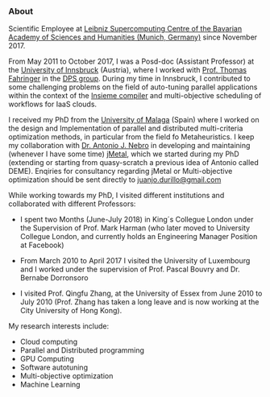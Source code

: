 
### About

Scientific Employee at [Leibniz Supercomputing Centre of the Bavarian Academy of Sciences and Humanities (Munich, Germany)](https://www.lrz.de) since November 2017.

From May 2011 to October 2017, I was a Posd-doc (Assistant Professor) at the [University of Innsbruck](https://www.uibk.ac.at) (Austria), where I worked with [Prof. Thomas Fahringer](https://www.dps.uibk.ac.at/~tf) in the [DPS group](https://www.dps.uibk.ac.at). During my time in Innsbruck, I contributed to some challenging problems on the field of auto-tuning parallel applications within the context of the [Insieme compiler](https://www.insieme-compiler.org) and multi-objective scheduling of workflows for IaaS clouds. 

I received my PhD from the [University of Malaga](https://www.uma.es) (Spain) where I worked on the design and Implementation of parallel and distributed multi-criteria optimization methods, in particular from the field fo Metaheuristics. I keep my collaboration with [Dr. Antonio J. Nebro](https://www.lcc.uma.es/~antonio) in developing and maintaining (whenever I have some time) [jMetal](https://jmetal.github.io/jMetal), which we started during my PhD (extending or starting from quasy-scratch a previous idea of Antonio called DEME). Enqiries for consultancy regarding jMetal or Multi-objective optimization should be sent directly to juanjo.durillo@gmail.com

While working towards my PhD, I visited different institutions and collaborated with different Professors: 

* I spent two Months (June-July 2018) in King´s Collegue London under the Supervision of Prof. Mark Harman (who later moved to University Collegue London, and currently holds an Engineering Manager Position at Facebook)

* From March 2010 to April 2017 I visited the University of Luxembourg and I worked under the supervision of Prof. Pascal Bouvry and Dr. Bernabe Dorronsoro 

* I visited Prof. Qingfu Zhang, at the University of Essex from June 2010 to July 2010 (Prof. Zhang has taken a long leave and is now working at the City University of Hong Kong). 

My research interests include:
* Cloud computing
* Parallel and Distributed programming
* GPU Computing
* Software autotuning
* Multi-objective optimization
* Machine Learning
